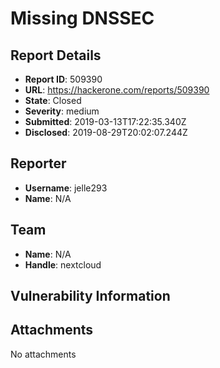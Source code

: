 # Missing DNSSEC

## Report Details
- **Report ID**: 509390
- **URL**: https://hackerone.com/reports/509390
- **State**: Closed
- **Severity**: medium
- **Submitted**: 2019-03-13T17:22:35.340Z
- **Disclosed**: 2019-08-29T20:02:07.244Z

## Reporter
- **Username**: jelle293
- **Name**: N/A

## Team
- **Name**: N/A
- **Handle**: nextcloud

## Vulnerability Information


## Attachments
No attachments
